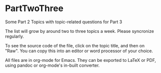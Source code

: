 PartTwoThree
============

Some Part 2 Topics with topic-related questions for Part 3

The list will grow by around two to three topics a week. Please syncronize regularly.

To see the source code of the file, click on the topic title, and then on "Raw". You can copy this into an editor or word processor of your choice.

All files are in org-mode for Emacs. They can be exported to LaTeX or PDF, 
using pandoc or org-mode's in-built converter.

